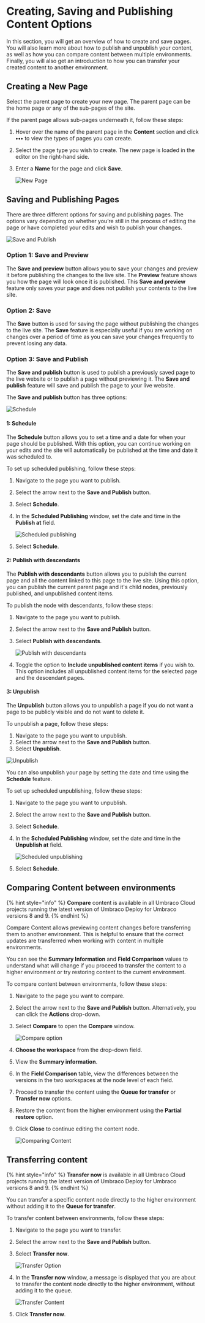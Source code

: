 # Creating, Saving and Publishing Content Options

In this section, you will get an overview of how to create and save pages. You will also learn more about how to publish and unpublish your content, as well as how you can compare content between multiple environments. Finally, you will also get an introduction to how you can transfer your created content to another environment.

## Creating a New Page

Select the parent page to create your new page. The parent page can be the home page or any of the sub-pages of the site.

If the parent page allows sub-pages underneath it, follow these steps:

1. Hover over the name of the parent page in the **Content** section and click **•••** to view the types of pages you can create.
2. Select the page type you wish to create. The new page is loaded in the editor on the right-hand side.
3. Enter a **Name** for the page and click **Save**.

    ![New Page](images/creating-new-page.png)

## Saving and Publishing Pages

There are three different options for saving and publishing pages. The options vary depending on whether you’re still in the process of editing the page or have completed your edits and wish to publish your changes.

![Save and Publish](images/Save-and-publish-v14.png)

### Option 1: Save and Preview

The **Save and preview** button allows you to save your changes and preview it before publishing the changes to the live site. The **Preview** feature shows you how the page will look once it is published. This **Save and preview** feature only saves your page and does not publish your contents to the live site.

### Option 2: Save

The **Save** button is used for saving the page without publishing the changes to the live site. The **Save** feature is especially useful if you are working on changes over a period of time as you can save your changes frequently to prevent losing any data.

### Option 3: Save and Publish

The **Save and publish** button is used to publish a previously saved page to the live website or to publish a page without previewing it. The **Save and publish** feature will save and publish the page to your live website.

The **Save and publish** button has three options:

![Schedule](images/schedule.png)

#### 1: Schedule

The **Schedule** button allows you to set a time and a date for when your page should be published. With this option, you can continue working on your edits and the site will automatically be published at the time and date it was scheduled to.

To set up scheduled publishing, follow these steps:

1. Navigate to the page you want to publish.
2. Select the arrow next to the **Save and Publish** button.
3. Select **Schedule**.
4. In the **Scheduled Publishing** window, set the date and time in the **Publish at** field.

    ![Scheduled publishing](images/scheduled-publishing.png)
5. Select **Schedule**.

#### 2: Publish with descendants

The **Publish with descendants** button allows you to publish the current page and all the content linked to this page to the live site. Using this option, you can publish the current parent page and it's child nodes, previously published, and unpublished content items.

To publish the node with descendants, follow these steps:

1. Navigate to the page you want to publish.
2. Select the arrow next to the **Save and Publish** button.
3. Select **Publish with descendants**.

    ![Publish with descendants](images/Publish-with-descendants-v14.png)
4. Toggle the option to **Include unpublished content items** if you wish to. This option includes all unpublished content items for the selected page and the descendant pages.

#### 3: Unpublish

The **Unpublish** button allows you to unpublish a page if you do not want a page to be publicly visible and do not want to delete it.

To unpublish a page, follow these steps:

1. Navigate to the page you want to unpublish.
2. Select the arrow next to the **Save and Publish** button.
3. Select **Unpublish**.

![Unpublish](images/unpublish.png)

You can also unpublish your page by setting the date and time using the **Schedule** feature.

To set up scheduled unpublishing, follow these steps:

1. Navigate to the page you want to unpublish.
2. Select the arrow next to the **Save and Publish** button.
3. Select **Schedule**.
4. In the **Scheduled Publishing** window, set the date and time in the **Unpublish at** field.

    ![Scheduled unpublishing](images/scheduled-publishing.png)
5. Select **Schedule**.

## Comparing Content between environments

{% hint style="info" %}
**Compare** content is available in all Umbraco Cloud projects running the latest version of Umbraco Deploy for Umbraco versions 8 and 9.
{% endhint %}

Compare Content allows previewing content changes before transferring them to another environment. This is helpful to ensure that the correct updates are transferred when working with content in multiple environments.

You can see the **Summary Information** and **Field Comparison** values to understand what will change if you proceed to transfer the content to a higher environment or try restoring content to the current environment.

To compare content between environments, follow these steps:

1. Navigate to the page you want to compare.
2. Select the arrow next to the **Save and Publish** button. Alternatively, you can click the **Actions** drop-down.
3. Select **Compare** to open the **Compare** window.

    ![Compare option](../../../../../10/umbraco-cms/tutorials/editors-manual/getting-started-with-umbraco/images/Compare\_option.png)
4. **Choose the workspace** from the drop-down field.
5. View the **Summary information**.
6. In the **Field Comparison** table, view the differences between the versions in the two workspaces at the node level of each field.
7. Proceed to transfer the content using the **Queue for transfer** or **Transfer now** options.
8. Restore the content from the higher environment using the **Partial restore** option.
9. Click **Close** to continue editing the content node.

    ![Comparing Content](../../../../../10/umbraco-cms/tutorials/editors-manual/getting-started-with-umbraco/images/Comparing\_Content.png)

## Transferring content

{% hint style="info" %}
**Transfer now** is available in all Umbraco Cloud projects running the latest version of Umbraco Deploy for Umbraco versions 8 and 9.
{% endhint %}

You can transfer a specific content node directly to the higher environment without adding it to the **Queue for transfer**.

To transfer content between environments, follow these steps:

1. Navigate to the page you want to transfer.
2. Select the arrow next to the **Save and Publish** button.
3. Select **Transfer now**.

    ![Transfer Option](images/Transfernow_option_v14.png)

4. In the **Transfer now** window, a message is displayed that you are about to transfer the content node directly to the higher environment, without adding it to the queue.

    ![Transfer Content](images/Transfer_Content_v14.png)
5. Click **Transfer now**.
